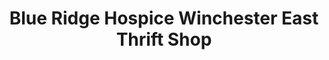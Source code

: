 ---
title: "Blue Ridge Hospice Winchester East Thrift Shop"
url: /winchester/blue-ridge-hospice-winchester-east-thrift-shop/
shop: charity
---